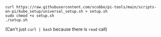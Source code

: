 ```
curl https://raw.githubusercontent.com/scubbo/pi-tools/main/scripts-on-pi/kube_setup/universal_setup.sh > setup.sh
sudo chmod +x setup.sh
./setup.sh
```

(Can't just `curl | bash` because there is `read` call)
